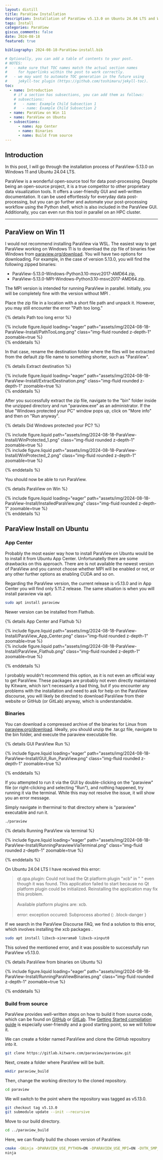 ```yaml
---
layout: distill
title: ParaView Installation
description: Installation of ParaView v5.13.0 on Ubuntu 24.04 LTS and Windows 11.
tags: Install
categories: ParaView
giscus_comments: false
date: 2024-08-18
featured: true

bibliography: 2024-08-18-ParaView-install.bib

# Optionally, you can add a table of contents to your post.
# NOTES:
#   - make sure that TOC names match the actual section names
#     for hyperlinks within the post to work correctly.
#   - we may want to automate TOC generation in the future using
#     jekyll-toc plugin (https://github.com/toshimaru/jekyll-toc).
toc:
  - name: Introduction
    # if a section has subsections, you can add them as follows:
    # subsections:
    #   - name: Example Child Subsection 1
    #   - name: Example Child Subsection 2
  - name: ParaView on Win 11
  - name: ParaView on Ubuntu
  - subsections:
      - name: App Center
      - name: Binaries
      - name: Build from source
---
```


## Introduction

In this post, I will go through the installation process of ParaView-5.13.0 on Windows 11 and Ubuntu 24.04 LTS.

ParaView is a wonderful open-source tool for data post-processing. Despite being an open-source project, it is a true competitor to other proprietary data visualization tools. It offers a user-friendly GUI and well-written documentation. It can be used effortlessly for everyday data post-processing, but you can go further and automate your post-processing workflow using the Python shell, which is also included in the ParaView GUI. Additionally, you can even run this tool in parallel on an HPC cluster.

---

## ParaView on Win 11

I would not recommend installing ParaView via WSL. The easiest way to get ParaView working on Windows 11 is to download the zip file of binaries fow Windows from [paraview.org/download](https://www.paraview.org/download/). You will have two options for downloading. For example, in the case of version 5.13.0, you will find the following zipped binaries:

- ParaView-5.13.0-Windows-Python3.10-msvc2017-AMD64.zip,
- ParaView-5.13.0-MPI-Windows-Python3.10-msvc2017-AMD64.zip.

The MPI version is intended for running ParaView in parallel. Initially, you will be completely fine with the version without MPI <d-cite key="ParaView_MPI"></d-cite>.

Place the zip file in a location with a short file path and unpack it. However, you may still encounter the error "Path too long."

{% details Path too long error %}

<div class="row mt-3">
    <div class="col-sm mt-3 mt-md-0">
        {% include figure.liquid loading="eager" path="assets/img/2024-08-18-ParaView-Install/PathTooLong.png" class="img-fluid rounded z-depth-1" zoomable=true %}
    </div>
</div>
{% enddetails %}

In that case, rename the destination folder where the files will be extracted from the default zip file name to something shorter, such as "ParaView".

{% details Extract destination %}

<div class="row mt-3">
    <div class="col-sm mt-3 mt-md-0">
        {% include figure.liquid loading="eager" path="assets/img/2024-08-18-ParaView-Install/ExtractDestination.png" class="img-fluid rounded z-depth-1" zoomable=true %}
    </div>
</div>
{% enddetails %}

After you successfully extract the zip file, navigate to the "bin" folder inside the unzipped directory and run "paraview.exe" as an administrator. If the blue "Windows protected your PC" window pops up, click on "More info" and then on "Run anyway".

{% details Did Windows protected your PC? %}

<div class="row mt-3">
    <div class="col-sm mt-3 mt-md-0">
        {% include figure.liquid path="assets/img/2024-08-18-ParaView-Install/WinProtected_1.png" class="img-fluid rounded z-depth-1" zoomable=true %}
    </div>
    <div class="col-sm mt-3 mt-md-0">
        {% include figure.liquid path="assets/img/2024-08-18-ParaView-Install/WinProtected_2.png" class="img-fluid rounded z-depth-1" zoomable=true %}
    </div>
</div>

{% enddetails %}

You should now be able to run ParaView.

{% details ParaView on Win %}

<div class="row mt-3">
    <div class="col-sm mt-3 mt-md-0">
        {% include figure.liquid loading="eager" path="assets/img/2024-08-18-ParaView-Install/InstalledParaView.png" class="img-fluid rounded z-depth-1" zoomable=true %}
    </div>
</div>
{% enddetails %}

## ParaView Install on Ubuntu

### App Center

Probably the most easier way how to install ParaView on Ubuntu would be to install it from Ubuntu App Center. Unfortunatelly there are some drawbacks on this approach. There are is not available the newest version of ParaView and you cannot choose whether MPI will be enabled or not, or any other further options as enabling CUDA and so on.

Regarding the ParaView version, the current release is v5.13.0 and in App Center you will find only 5.11.2 release. The same situation is when you will install paraview via apt.

```bash
sudo apt install paraview
```

Newer version can be installed from Flathub.

{% details App Center and Flathub %}

<div class="row mt-3">
    <div class="col-sm mt-3 mt-md-0">
        {% include figure.liquid path="assets/img/2024-08-18-ParaView-Install/ParaView_App_Center.png" class="img-fluid rounded z-depth-1" zoomable=true %}
    </div>
    <div class="col-sm mt-3 mt-md-0">
        {% include figure.liquid path="assets/img/2024-08-18-ParaView-Install/ParaView_Flathub.png" class="img-fluid rounded z-depth-1" zoomable=true %}
    </div>
</div>

{% enddetails %}

I probably wouldn't recommend this option, as it is not even an official way to get ParaView. These packages are probably not even directly maintained by Kitware, which isn't necessarily a bad thing, but if you encounter any problems with the installation and need to ask for help on the ParaView discourse, you will likely be directed to download ParaView from their website or GitHub (or GitLab) anyway, which is understandable.

### Binaries

You can download a compressed archive of the binaries for Linux from [paraview.org/download](https://www.paraview.org/download/). Ideally, you should unzip the .tar.gz file, navigate to the bin folder, and execute the paraview executable file.

{% details GUI ParaView Run %}

<div class="row mt-3">
    <div class="col-sm mt-3 mt-md-0">
        {% include figure.liquid loading="eager" path="assets/img/2024-08-18-ParaView-Install/GUI_Run_ParaView.png" class="img-fluid rounded z-depth-1" zoomable=true %}
    </div>
</div>

{% enddetails %}

If you attempted to run it via the GUI by double-clicking on the "paraview" file (or right-clicking and selecting "Run"), and nothing happened, try running it via the terminal. While this may not resolve the issue, it will show you an error message.

Simply navigate in therminal to that directory where is "paraview" executable and run it.

```bash
./paraview
```

{% details Running ParaView via terminal %}

<div class="row mt-3">
    <div class="col-sm mt-3 mt-md-0">
        {% include figure.liquid loading="eager" path="assets/img/2024-08-18-ParaView-Install/RunningParaviewViaTerminal.png" class="img-fluid rounded z-depth-1" zoomable=true %}
    </div>
</div>

{% enddetails %}

On Ubuntu 24.04 LTS I have received this error:

> qt.qpa.plugin: Could not load the Qt platform plugin "xcb" in " " even though it was found.
> This application failed to start because no Qt platform plugin could be initialized.
> Reinstalling the application may fix this problem.
> \
> \
> Available platform plugins are: xcb.
> \
> \
> error: exception occured: Subprocess aborted
> {: .block-danger }

If we search in the ParaView Discourse FAQ, we find a solution to this error, which involves installing the xcb packages <d-cite key="ParaView_xcb_packages"></d-cite>.

```bash
sudo apt install libxcb-xinerama0 libxcb-xinput0
```

This solved the mentioned error, and it was possible to successfully run ParaView v5.13.0.

{% details ParaView from binaries on Ubuntu %}

<div class="row mt-3">
    <div class="col-sm mt-3 mt-md-0">
        {% include figure.liquid loading="eager" path="assets/img/2024-08-18-ParaView-Install/RunningParaViewBinaries.png" class="img-fluid rounded z-depth-1" zoomable=true %}
    </div>
</div>

{% enddetails %}

### Build from source

ParaView provides well-written steps on how to build it from source code, which can be found on [GitHub](https://github.com/Kitware/ParaView) or [GitLab](https://gitlab.kitware.com/paraview/paraview). The [Getting Started compilation guide](https://github.com/Kitware/ParaView/blob/master/Documentation/dev/build.md) is especially user-friendly and a good starting point, so we will follow it.

We can create a folder named ParaView and clone the GitHub repository into it.

```bash
git clone https://gitlab.kitware.com/paraview/paraview.git
```

Next, create a folder where ParaView will be built.

```bash
mkdir paraview_build
```

Then, change the working directory to the cloned repository.

```bash
cd paraview
```

We will switch to the point where the repository was tagged as v5.13.0.

```bash
git checkout tag v5.13.0
git submodule update --init --recursive
```

Move to our build directory.

```bash
cd ../paraview_build
```

Here, we can finally build the chosen version of ParaView.

```bash
cmake -GNinja -DPARAVIEW_USE_PYTHON=ON -DPARAVIEW_USE_MPI=ON -DVTK_SMP_IMPLEMENTATION_TYPE=TBB -DCMAKE_BUILD_TYPE=Release ../paraview
ninja
```
